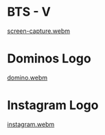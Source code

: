 # BTS - V
[screen-capture.webm](https://user-images.githubusercontent.com/72677771/209982208-99bc850b-f596-490d-af5c-18c4743ddecc.webm)

# Dominos Logo

[domino.webm](https://user-images.githubusercontent.com/72677771/209982496-baad6b3d-1bd2-4c94-bded-9ef1fc5325bb.webm)

# Instagram Logo

[instagram.webm](https://user-images.githubusercontent.com/72677771/209982801-e7151fd5-ef0b-41f5-b79c-924a7bea5355.webm)

